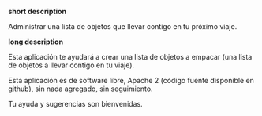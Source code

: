 **short description**

Administrar una lista de objetos que llevar contigo en tu próximo viaje.

**long description**

Esta aplicación te ayudará a crear una lista de objetos a empacar (una lista de objetos a llevar contigo en tu viaje).

Esta aplicación es de software libre, Apache 2 (código fuente disponible en github), sin nada agregado, sin seguimiento.

Tu ayuda y sugerencias son bienvenidas.